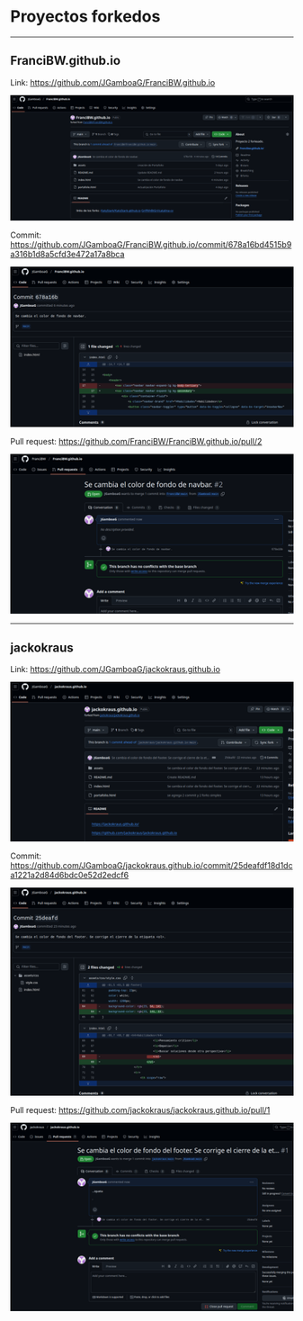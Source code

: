 # Proyectos forkedos
---
## FranciBW.github.io

Link: https://github.com/JGamboaG/FranciBW.github.io

![alt text](<Screenshot from 2025-01-30 22-32-09.png>)

Commit: https://github.com/JGamboaG/FranciBW.github.io/commit/678a16bd4515b9a316b1d8a5cfd3e472a17a8bca

![alt text](<Screenshot from 2025-01-30 22-33-43.png>)

Pull request: https://github.com/FranciBW/FranciBW.github.io/pull/2

![alt text](<Screenshot from 2025-01-30 22-36-25.png>)

---
## jackokraus

Link: https://github.com/JGamboaG/jackokraus.github.io

![alt text](<Screenshot from 2025-01-30 22-37-35.png>)

Commit: https://github.com/JGamboaG/jackokraus.github.io/commit/25deafdf18d1dca1221a2d84d6bdc0e52d2edcf6

![alt text](<Screenshot from 2025-01-30 22-38-38.png>)

Pull request: https://github.com/jackokraus/jackokraus.github.io/pull/1

![alt text](<Screenshot from 2025-01-30 22-40-00.png>)

